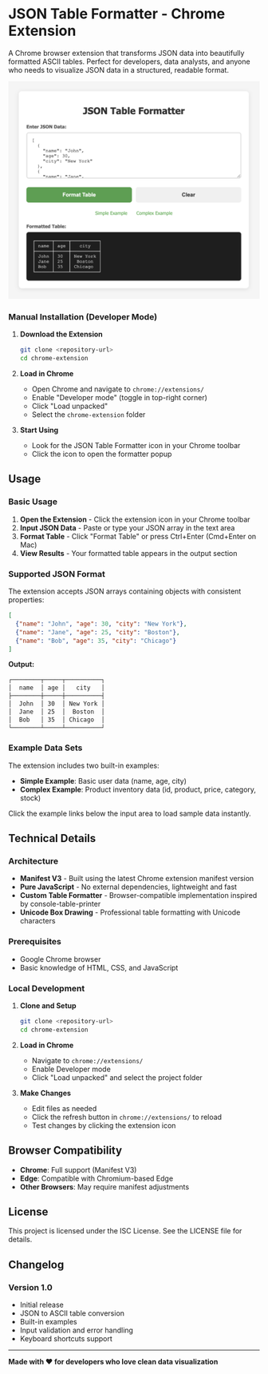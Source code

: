 # JSON Table Formatter - Chrome Extension

A Chrome browser extension that transforms JSON data into beautifully formatted ASCII tables. Perfect for developers, data analysts, and anyone who needs to visualize JSON data in a structured, readable format.

![Screenshot](screenshot.png)

### Manual Installation (Developer Mode)

1. **Download the Extension**
   ```bash
   git clone <repository-url>
   cd chrome-extension
   ```

2. **Load in Chrome**
   - Open Chrome and navigate to `chrome://extensions/`
   - Enable "Developer mode" (toggle in top-right corner)
   - Click "Load unpacked"
   - Select the `chrome-extension` folder

3. **Start Using**
   - Look for the JSON Table Formatter icon in your Chrome toolbar
   - Click the icon to open the formatter popup

## Usage

### Basic Usage

1. **Open the Extension** - Click the extension icon in your Chrome toolbar
2. **Input JSON Data** - Paste or type your JSON array in the text area
3. **Format Table** - Click "Format Table" or press Ctrl+Enter (Cmd+Enter on Mac)
4. **View Results** - Your formatted table appears in the output section

### Supported JSON Format

The extension accepts JSON arrays containing objects with consistent properties:

```json
[
  {"name": "John", "age": 30, "city": "New York"},
  {"name": "Jane", "age": 25, "city": "Boston"},
  {"name": "Bob", "age": 35, "city": "Chicago"}
]
```

**Output:**
```
┌────────┬─────┬──────────┐
│  name  │ age │   city   │
├────────┼─────┼──────────┤
│  John  │ 30  │ New York │
│  Jane  │ 25  │  Boston  │
│  Bob   │ 35  │ Chicago  │
└────────┴─────┴──────────┘
```

### Example Data Sets

The extension includes two built-in examples:

- **Simple Example**: Basic user data (name, age, city)
- **Complex Example**: Product inventory data (id, product, price, category, stock)

Click the example links below the input area to load sample data instantly.

## Technical Details

### Architecture

- **Manifest V3** - Built using the latest Chrome extension manifest version
- **Pure JavaScript** - No external dependencies, lightweight and fast
- **Custom Table Formatter** - Browser-compatible implementation inspired by console-table-printer
- **Unicode Box Drawing** - Professional table formatting with Unicode characters

### Prerequisites

- Google Chrome browser
- Basic knowledge of HTML, CSS, and JavaScript

### Local Development

1. **Clone and Setup**
   ```bash
   git clone <repository-url>
   cd chrome-extension
   ```

2. **Load in Chrome**
   - Navigate to `chrome://extensions/`
   - Enable Developer mode
   - Click "Load unpacked" and select the project folder

3. **Make Changes**
   - Edit files as needed
   - Click the refresh button in `chrome://extensions/` to reload
   - Test changes by clicking the extension icon

## Browser Compatibility

- **Chrome**: Full support (Manifest V3)
- **Edge**: Compatible with Chromium-based Edge
- **Other Browsers**: May require manifest adjustments

## License

This project is licensed under the ISC License. See the LICENSE file for details.

## Changelog

### Version 1.0
- Initial release
- JSON to ASCII table conversion
- Built-in examples
- Input validation and error handling
- Keyboard shortcuts support

---

**Made with ❤️ for developers who love clean data visualization**